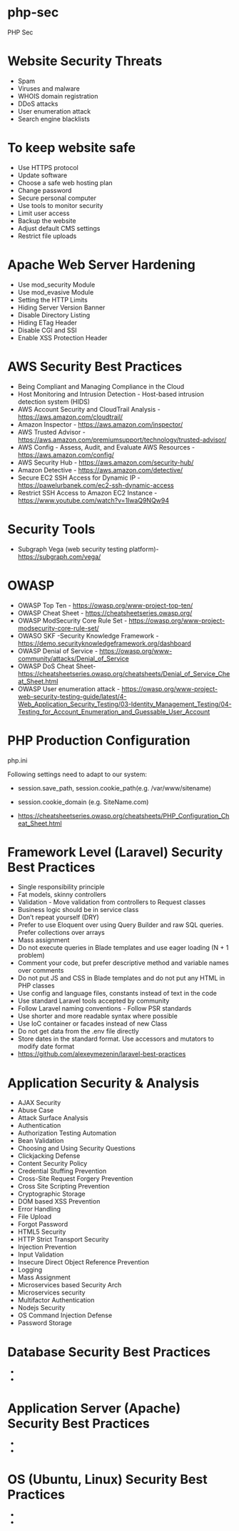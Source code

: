 # php-sec

PHP Sec


# Website Security Threats
- Spam
- Viruses and malware
- WHOIS domain registration
- DDoS attacks
- User enumeration attack 
- Search engine blacklists


# To keep website safe
- Use HTTPS protocol
- Update software
- Choose a safe web hosting plan
- Change password
- Secure personal computer
- Use tools to monitor security
- Limit user access
- Backup the website
- Adjust default CMS settings
- Restrict file uploads


# Apache Web Server Hardening
- Use mod_security Module
- Use mod_evasive Module
- Setting the HTTP Limits
- Hiding Server Version Banner
- Disable Directory Listing
- Hiding ETag Header
- Disable CGI and SSI
- Enable XSS Protection Header


# AWS Security Best Practices
- Being Compliant and Managing Compliance in the Cloud
- Host Monitoring and Intrusion Detection -  Host-based intrusion detection system (HIDS)
- AWS Account Security and CloudTrail Analysis - https://aws.amazon.com/cloudtrail/
- Amazon Inspector - https://aws.amazon.com/inspector/
- AWS Trusted Advisor - https://aws.amazon.com/premiumsupport/technology/trusted-advisor/
- AWS Config - Assess, Audit, and Evaluate AWS Resources - https://aws.amazon.com/config/
- AWS Security Hub - https://aws.amazon.com/security-hub/
- Amazon Detective - https://aws.amazon.com/detective/
- Secure EC2 SSH Access for Dynamic IP - https://pawelurbanek.com/ec2-ssh-dynamic-access
- Restrict SSH Access to Amazon EC2 Instance - https://www.youtube.com/watch?v=1lwaQ9NQw94


# Security Tools
- Subgraph Vega (web security testing platform)- https://subgraph.com/vega/


# OWASP
- OWASP Top Ten     - https://owasp.org/www-project-top-ten/
- OWASP Cheat Sheet - https://cheatsheetseries.owasp.org/
- OWASP ModSecurity Core Rule Set - https://owasp.org/www-project-modsecurity-core-rule-set/
- OWASO SKF -Security Knowledge Framework - https://demo.securityknowledgeframework.org/dashboard
- OWASP Denial of Service - https://owasp.org/www-community/attacks/Denial_of_Service
- OWASP DoS Cheat Sheet- https://cheatsheetseries.owasp.org/cheatsheets/Denial_of_Service_Cheat_Sheet.html
- OWASP User enumeration attack - https://owasp.org/www-project-web-security-testing-guide/latest/4-Web_Application_Security_Testing/03-Identity_Management_Testing/04-Testing_for_Account_Enumeration_and_Guessable_User_Account


# PHP Production Configuration 

php.ini

Following settings need to adapt to our system:

- session.save_path, session.cookie_path(e.g. /var/www/sitename)
- session.cookie_domain (e.g. SiteName.com)

- https://cheatsheetseries.owasp.org/cheatsheets/PHP_Configuration_Cheat_Sheet.html


# Framework Level (Laravel) Security Best Practices
- Single responsibility principle
- Fat models, skinny controllers
- Validation - Move validation from controllers to Request classes
- Business logic should be in service class
- Don’t repeat yourself (DRY)
- Prefer to use Eloquent over using Query Builder and raw SQL queries. Prefer collections over arrays
- Mass assignment
- Do not execute queries in Blade templates and use eager loading (N + 1 problem)
- Comment your code, but prefer descriptive method and variable names over comments
- Do not put JS and CSS in Blade templates and do not put any HTML in PHP classes
- Use config and language files, constants instead of text in the code
- Use standard Laravel tools accepted by community
- Follow Laravel naming conventions - Follow PSR standards
- Use shorter and more readable syntax where possible
- Use IoC container or facades instead of new Class
- Do not get data from the .env file directly
- Store dates in the standard format. Use accessors and mutators to modify date format
- https://github.com/alexeymezenin/laravel-best-practices


# Application Security & Analysis
- AJAX Security 
- Abuse Case 
- Attack Surface Analysis 
- Authentication 
- Authorization Testing Automation
- Bean Validation 
- Choosing and Using Security Questions 
- Clickjacking Defense
- Content Security Policy
- Credential Stuffing Prevention
- Cross-Site Request Forgery Prevention
- Cross Site Scripting Prevention
- Cryptographic Storage
- DOM based XSS Prevention
- Error Handling
- File Upload
- Forgot Password
- HTML5 Security
- HTTP Strict Transport Security
- Injection Prevention
- Input Validation
- Insecure Direct Object Reference Prevention
- Logging
- Mass Assignment
- Microservices based Security Arch 
- Microservices security
- Multifactor Authentication
- Nodejs Security
- OS Command Injection Defense
- Password Storage


# Database Security Best Practices
- 
-

# Application Server (Apache) Security Best Practices
- 
-

# OS (Ubuntu, Linux) Security Best Practices
- 
-

